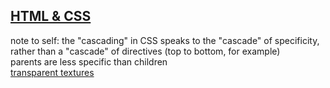 [**HTML & CSS**](https://git.generalassemb.ly/ga-wdi-lessons/html-and-css)
------
note to self: the "cascading" in CSS speaks to the "cascade" of specificity, rather than a "cascade" of directives (top to bottom, for example)  
parents are less specific than children  
[transparent textures](https://www.transparenttextures.com/)
